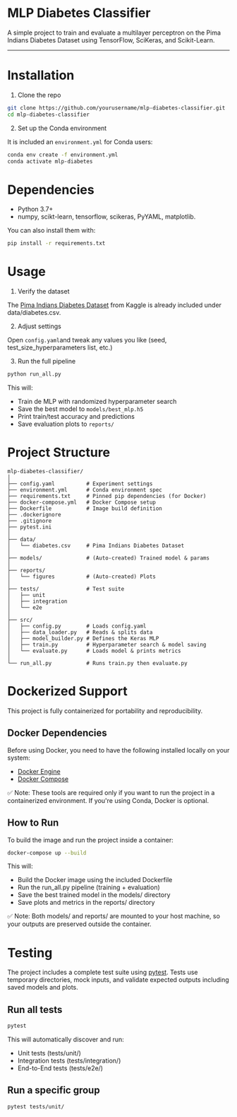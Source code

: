 # MLP Diabetes Classifier

A simple project to train and evaluate a multilayer perceptron on the Pima Indians Diabetes Dataset using TensorFlow, SciKeras, and Scikit-Learn.

---

# Installation

1. Clone the repo

```bash
git clone https://github.com/yourusername/mlp-diabetes-classifier.git
cd mlp-diabetes-classifier
```

2. Set up the Conda environment

It is included an `environment.yml` for Conda users: 

```bash 
conda env create -f environment.yml
conda activate mlp-diabetes
```

# Dependencies 

- Python 3.7+
- numpy, scikt-learn, tensorflow, scikeras, PyYAML, matplotlib. 

You can also install them with:

```bash
pip install -r requirements.txt
```

# Usage

1. Verify the dataset

The [Pima Indians Diabetes Dataset](https://www.kaggle.com/datasets/mathchi/diabetes-data-set) from Kaggle is already included under data/diabetes.csv.

2. Adjust settings

Open `config.yaml`and tweak any values you like (seed, test_size_hyperparameters list, etc.)

3. Run the full pipeline

```bash
python run_all.py
```

This will: 

- Train de MLP with randomized hyperparameter search
- Save the best model to `models/best_mlp.h5`
- Print train/test accuracy and predictions
- Save evaluation plots to `reports/`

# Project Structure

```
mlp-diabetes-classifier/
│
├── config.yaml          # Experiment settings
├── environment.yml      # Conda environment spec
├── requirements.txt     # Pinned pip dependencies (for Docker)
├── docker-compose.yml   # Docker Compose setup
├── Dockerfile           # Image build definition
├── .dockerignore       
├── .gitignore           
├── pytest.ini           
│
├── data/
│   └── diabetes.csv     # Pima Indians Diabetes Dataset
│
├── models/              # (Auto-created) Trained model & params
│
├── reports/
│   └── figures          # (Auto-created) Plots
│
├── tests/               # Test suite
│   ├── unit
│   ├── integration
│   └── e2e  
│       
├── src/
│   ├── config.py        # Loads config.yaml
│   ├── data_loader.py   # Reads & splits data
│   ├── model_builder.py # Defines the Keras MLP
│   ├── train.py         # Hyperparameter search & model saving
│   └── evaluate.py      # Loads model & prints metrics
│
└── run_all.py           # Runs train.py then evaluate.py

```

# Dockerized Support

This project is fully containerized for portability and reproducibility.

## Docker Dependencies 

Before using Docker, you need to have the following installed locally on your system:

- [Docker Engine](https://docs.docker.com/get-started/get-docker/)
- [Docker Compose](https://docs.docker.com/compose/install/)

✅ Note: These tools are required only if you want to run the project in a containerized environment. If you're using Conda, Docker is optional.

## How to Run 

To build the image and run the project inside a container:

```bash
docker-compose up --build
```

This will:

- Build the Docker image using the included Dockerfile
- Run the run_all.py pipeline (training + evaluation)
- Save the best trained model in the models/ directory
- Save plots and metrics in the reports/ directory

✅ Note: Both models/ and reports/ are mounted to your host machine, so your outputs are preserved outside the container.


# Testing

The project includes a complete test suite using [pytest](https://docs.pytest.org/en/stable/). Tests use temporary directories, mock inputs, and validate expected outputs including saved models and plots.

## Run all tests

```bash
pytest
```

This will automatically discover and run:

- Unit tests (tests/unit/)
- Integration tests (tests/integration/)
- End-to-End tests (tests/e2e/)

## Run a specific group

```bash 
pytest tests/unit/
```
